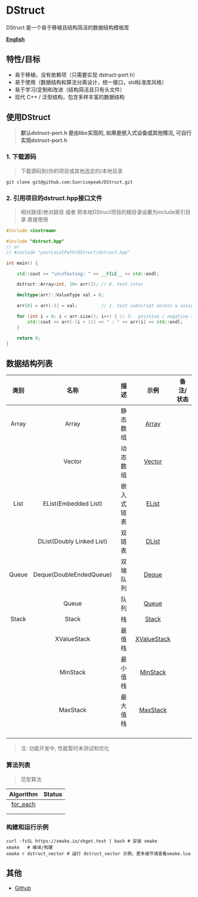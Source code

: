 # DStruct

DStruct 是一个易于移植且结构简洁的数据结构模板库

[**English**](README.en.md)



## 特性/目标

- 易于移植，没有依赖项（只需要实现 dstruct-port.h）
- 易于使用（数据结构和算法分离设计，统一接口，std标准库风格）
- 易于学习/定制和改进（结构简洁且只有头文件）
- 现代 C++ / 泛型结构，包含多样丰富的数据结构



## 使用DStruct

> **默认dstruct-port.h 是由libc实现的, 如果是嵌入式设备或其他情况, 可自行实现dstruct-port.h**

### 1. 下载源码

> 下载源码到(你的项目或其他选定的)本地目录

```
git clone git@github.com:Sunrisepeak/DStruct.git
```

### 2. 引用项目的dstruct.hpp接口文件

> 相对路径/绝对路径 或者 把本地DStruct项目的根目录设置为include索引目录 直接使用

```cpp
#include <iostream>

#include "dstruct.hpp"
// or 
// #include "yourLocalPath/DStruct/dstruct.hpp"

int main() {

    std::cout << "\n\nTesting: " << __FILE__ << std::endl;

    dstruct::Array<int, 10> arr(2); // 0. test cntor

    decltype(arr)::ValueType val = 6;

    arr[0] = arr[-1] = val;         // 1. test subscript access & assignment

    for (int i = 0; i < arr.size(); i++) { // 3.  positive / negative subscript access
        std::cout << arr[-(i + 1)] << " : " << arr[i] << std::endl;
    }

    return 0;
}
```





## 数据结构列表

| 类别  |           名称            |    描述    |                      示例                      | 备注/状态 |
| :---: | :-----------------------: | :--------: | :--------------------------------------------: | --------- |
| Array |           Array           |  静态数组  |          [Array](examples/array.cpp)           |           |
|       |          Vector           |  动态数组  |         [Vector](examples/vector.cpp)          |           |
| List  |   EList(Embedded List)    | 嵌入式链表 |      [EList](examples/embedded_list.cpp)       |           |
|       | DList(Doubly Linked List) |   双链表   |    [DList](examples/double_linked_list.cpp)    |           |
| Queue |  Deque(DoubleEndedQueue)  |  双端队列  |          [Deque](examples/deque.cpp)           |           |
|       |           Queue           |    队列    |          [Queue](examples/queue.cpp)           |           |
| Stack |           Stack           |     栈     |          [Stack](examples/stack.cpp)           |           |
|       |        XValueStack        |   最值栈   | [XValueStack](examples/stack/xvalue_stack.cpp) |           |
|       |         MinStack          |  最小值栈  |  [MinStack](examples/stack/xvalue_stack.cpp)   |           |
|       |         MaxStack          |  最大值栈  |  [MaxStack](examples/stack/xvalue_stack.cpp)   |           |
|       |                           |            |                                                |           |
|       |                           |            |                                                |           |
|       |                           |            |                                                |           |
|       |                           |            |                                                |           |

> 注: 功能开发中, 性能暂时未测试和优化



### 算法列表

> 范型算法

|                  Algorithm                   | Status |
| :------------------------------------------: | :----: |
| [for_each](examples/algorithms/for_each.cpp) |        |
|                                              |        |
|                                              |        |



  ### 构建和运行示例

  ```
  curl -fsSL https://xmake.io/shget.text | bash # 安装 xmake
  xmake   # 编译/构建
  xmake r dstruct_vector # 运行 dstruct_vector 示例，更多细节请查看xmake.lua
  ```

  

  ## 其他

  - [Github](https://github.com/Sunrisepeak/DStruct)

